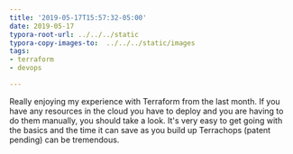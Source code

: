 ```yaml
---
title: '2019-05-17T15:57:32-05:00'
date: 2019-05-17
typora-root-url: ../../../static
typora-copy-images-to:  ../../../static/images
tags:
- terraform
- devops

---
```

Really enjoying my experience with Terraform from the last month. If you have any resources in the cloud you have to deploy and you are having to do them manually, you should take a look. It's very easy to get going with the basics and the time it can save as you build up Terrachops (patent pending) can be tremendous.
